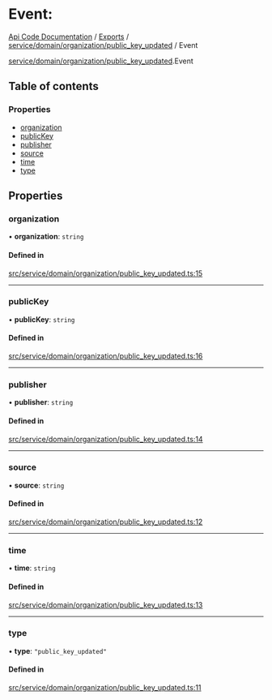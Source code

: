 # Event: 
 
[Api Code Documentation](../README.md) / [Exports](../modules.md) / [service/domain/organization/public\_key\_updated](../modules/service_domain_organization_public_key_updated.md) / Event

[service/domain/organization/public_key_updated](../modules/service_domain_organization_public_key_updated.md).Event

## Table of contents

### Properties

- [organization](service_domain_organization_public_key_updated.Event.md#organization)
- [publicKey](service_domain_organization_public_key_updated.Event.md#publickey)
- [publisher](service_domain_organization_public_key_updated.Event.md#publisher)
- [source](service_domain_organization_public_key_updated.Event.md#source)
- [time](service_domain_organization_public_key_updated.Event.md#time)
- [type](service_domain_organization_public_key_updated.Event.md#type)

## Properties

### organization

• **organization**: `string`

#### Defined in

[src/service/domain/organization/public_key_updated.ts:15](https://github.com/openkfw/TruBudget/blob/95e6f8a/api/src/service/domain/organization/public_key_updated.ts#L15)

___

### publicKey

• **publicKey**: `string`

#### Defined in

[src/service/domain/organization/public_key_updated.ts:16](https://github.com/openkfw/TruBudget/blob/95e6f8a/api/src/service/domain/organization/public_key_updated.ts#L16)

___

### publisher

• **publisher**: `string`

#### Defined in

[src/service/domain/organization/public_key_updated.ts:14](https://github.com/openkfw/TruBudget/blob/95e6f8a/api/src/service/domain/organization/public_key_updated.ts#L14)

___

### source

• **source**: `string`

#### Defined in

[src/service/domain/organization/public_key_updated.ts:12](https://github.com/openkfw/TruBudget/blob/95e6f8a/api/src/service/domain/organization/public_key_updated.ts#L12)

___

### time

• **time**: `string`

#### Defined in

[src/service/domain/organization/public_key_updated.ts:13](https://github.com/openkfw/TruBudget/blob/95e6f8a/api/src/service/domain/organization/public_key_updated.ts#L13)

___

### type

• **type**: ``"public_key_updated"``

#### Defined in

[src/service/domain/organization/public_key_updated.ts:11](https://github.com/openkfw/TruBudget/blob/95e6f8a/api/src/service/domain/organization/public_key_updated.ts#L11)
